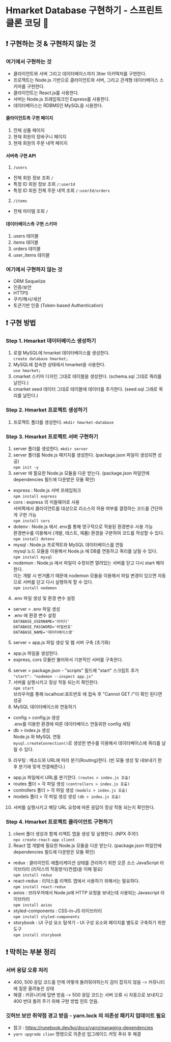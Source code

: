 # Hmarket Database 구현하기 - 스프린트 클론 코딩 🐑

## ❗️ 구현하는 것 & 구현하지 않는 것

### 여기에서 구현하는 것
- 클라이언트와 서버 그리고 데이터베이스까지 3tier 아키텍처를 구현한다.  
- 프로젝트는 Node.js 기반으로 클라이언트와 서버, 그리고 관계형 데이터베이스 스키마를 구현한다.  
- 클라이언트는 React.js를 사용한다.
- 서버는 Node.js 프레임워크인 Express를 사용한다.
- 데이터베이스는 RDBMS인 MySQL을 시용한다.

#### 클라이언트측 구현 페이지
1. 전체 상품 페이지
2. 현재 회원의 장바구니 페이지
3. 현재 회원의 주문 내역 페이지

#### 서버측 구현 API
1. `/users`
  - 전체 회원 정보 조회 `/`
  - 특정 ID 회원 정보 조회 `/:userId`
  - 특정 ID 회원 전체 주문 내역 조회 `/:userId/orders`
2. `/items`
  - 전체 아이템 조회 `/`

#### 데이터베이스측 구현 스키마
1. users 테이블
2. items 테이블
3. orders 테이블
4. user_items 테이블

### 여기에서 구현하지 않는 것
- ORM Sequelize
- 인증/보안
- HTTPS
- 쿠키/해시/세션
- 토큰기반 인증 (Token-based Authentication)

## ❗️ 구현 방법

### Step 1. Hmarket 데이터베이스 생성하기
1. 로컬 MySQL에 hmarket 데이터베이스를 생성한다.  
  `create database hmarket;`
2. MySQL에 접속한 상태에서 hmarket을 사용한다.  
  `use hmarket;`
3. cmarket 스키마 디자인 그대로 테이블을 생성한다. (schema.sql 그대로 쿼리를 날린다.)
4. cmarket seed 데이터 그대로 테이블에 데이터를 추가한다. (seed.sql 그래로 쿼리를 날린다.)

### Step 2. Hmarket 프로젝트 생성하기
1. 프로젝트 폴더를 생성한다.
  `mkdir hmarket-database`

### Step 3. Hmarket 프로젝트 서버 구현하기
1. server 폴더를 생성한다.
  `mkdir server`
2. server 폴더를 Node.js 패키지를 생성한다. (package.json 파일이 생성되면 성공)  
  `npm init -y`
3. server 에 필요한 Node.js 모듈을 다운 받는다. (package.json 파일안에 dependencies 필드에 다운받은 모듈 확인)
  - express : Node.js 서버 프레임워크  
    `npm install express`
  - cors : express 의 미들웨어로 사용  
    서버쪽에서 클라이언트를 대상으로 리소스의 허용 여부를 결정하는 코드를 간단하게 구현 가능  
    `npm install cors`
  - dotenv : Node.js 에서 .env를 통해 영구적으로 적용된 환경변수 사용 가능  
    환경변수를 이용해서 (개발, 테스트, 제품) 환경을 구분하여 코드를 작성할 수 있다.  
    `npm install dotenv`
  - mysql : Node.js 프로젝트와 MySQL 데이터베이스를 연동  
    mysql 노드 모듈을 이용해서 Node.js 에 DB를 연동하고 쿼리를 날릴 수 있다.  
    `npm install mysql`
  - nodemon : Node.js 에서 파일이 수정되면 열려있는 서버를 닫고 다시 start 해야한다.  
    이는 개발 시 번거롭기 때문에 nodemon 모듈을 이용해서 파일 변경이 있으면 자동으로 서버를 닫고 다시 실행하게 할 수 있다.  
    `npm install nodemon`
4. .env 파일 생성 및 환경 변수 설정
  - server > .env 파일 생성
  - .env 에 환경 변수 설정  
    `DATABASE_USERNAME='아이디'`  
    `DATABASE_PASSWORD='비밀번호'`  
    `DATABASE_NAME='데이터베이스명'`
5. server > app.js 파일 생성 및 웹 서버 구축 (초기화)
  - app.js 파일을 생성한다.
  - express, cors 모듈만 불러와서 기본적인 서버를 구축한다.
6. server > package.json - "scripts" 필드에 "start" 스크립트 추가  
  `"start": "nodemon --inspect app.js"`
7. 서버를 실행시키고 정상 작동 되는지 확인한다.  
  `npm start`  
  브라우저를 통해 localhost:포트번호 에 접속 후 "Cannot GET /"이 확인 된다면 성공
8. MySQL 데이터베이스와 연동하기
  - config > config.js 생성  
    .env를 이용한 환경에 따른 데이터베이스 연동위한 config 세팅
  - db > index.js 생성  
    Node.js 와 MySQL 연동  
    `mysql.createConnection()`로 생성한 변수를 이용해서 데이터베이스에 쿼리를 날릴 수 있다.
9. 라우팅 : 메소드와 URL에 따라 분기(Routing)한다. (빈 모듈 생성 및 내보내기 한 후 분기에 맞게 연결해준다.)
  - app.js 파일에서 URL를 분기한다. `(routes > index.js 호출)`
  - routes 폴더 > 각 파일 생성 `(controllers > index.js 호출)`
  - controllers 폴더 > 각 파일 생성 `(models > index.js 호출)`
  - models 폴더 > 각 파일 생성 생성 `(db > index.js 호출)`
10. 서버를 실행시키고 해당 URL 요청에 따른 응답이 정상 작동 되는지 확인한다.

### Step 4. Hmarket 프로젝트 클라이언트 구현하기
1. client 폴더 생성과 함께 리액트 앱을 생성 및 실행한다. (NPX 주의!)  
    `npx create-react-app client`
2. React 앱 개발에 필요한 Node.js 모듈을 다운 받는다. (package.json 파일안에 dependencies 필드에 다운받은 모듈 확인)
  - redux : 클라이언트 애플리케이션 상태를 관리하기 위한 오픈 소스 JavaScript 라이브러리 (리덕스의 작동방식(컨셉)을 이해 필요)  
    `npm install redux`
  - react-redux : 리덕스를 리액트 앱에서 사용하기 위해서는 필요하다.  
    `npm install react-redux`
  - axios : 브라우저에서 Node.js에 HTTP 요청을 보내는데 사용되는 Javascript 라이브러리  
    `npm install axios`
  - styled-components : CSS-in-JS 라이브러리  
    `npm install styled-components`
  - storybook : UI 구성 요소 탐색기 - UI 구성 요소와 페이지를 별도로 구축하기 위한 도구  
    `npm install storybook`

## ❗️ 막히는 부분 정리
### 서버 응답 오류 처리
- 400, 500 응답 코드를 언제 어떻게 돌려줘야하는지 감이 잡히지 않음 -> 커뮤니티에 질문 올려놓은 상태
- 해결 : 커뮤니티에 답변 받음 -> 500 응답 코드는 서버 오류 시 자동으로 보내지고 400 번대 돌려 주기 위해 구현 방법 힌트 얻음.
### 깃허브 보안 취약점 경고 받음 - yarn.lock 의 의존성 패키지 업데이트 필요
- 참고 : https://runebook.dev/ko/docs/yarn/managing-dependencies
- `yarn upgrade clien` 명령으로 의존성 업그레이드 커밋 푸쉬 후 해결
